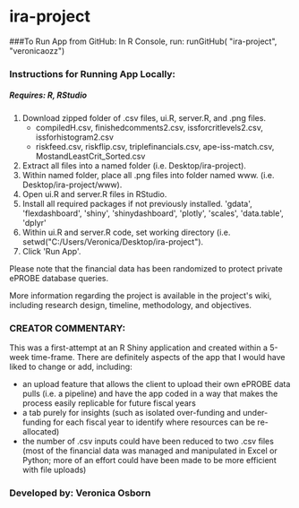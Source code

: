 # ira-project

###To Run App from GitHub:
In R Console, run:
    runGitHub( "ira-project", "veronicaozz") 

### Instructions for Running App Locally:
##### Requires: R, RStudio
1. Download zipped folder of .csv files, ui.R, server.R, and .png files.
    - compiledH.csv, finishedcomments2.csv, issforcritlevels2.csv, issforhistogram2.csv
    - riskfeed.csv, riskflip.csv, triplefinancials.csv, ape-iss-match.csv, MostandLeastCrit_Sorted.csv
2. Extract all files into a named folder (i.e. Desktop/ira-project).
3. Within named folder, place all .png files into folder named www. (i.e. Desktop/ira-project/www).
4. Open ui.R and server.R files in RStudio.
5. Install all required packages if not previously installed.
  'gdata', 'flexdashboard', 'shiny', 'shinydashboard', 'plotly', 'scales', 'data.table', 'dplyr'
6. Within ui.R and server.R code, set working directory (i.e. setwd("C:/Users/Veronica/Desktop/ira-project").
7. Click 'Run App'.

Please note that the financial data has been randomized to protect private ePROBE database queries.

More information regarding the project is available in the project's wiki, including research design, timeline, methodology, and  objectives.

### CREATOR COMMENTARY:
This was a first-attempt at an R Shiny application and created within a 5-week time-frame. There are definitely aspects of the app that I would have liked to change or add, including:
- an upload feature that allows the client to upload their own ePROBE data pulls (i.e. a pipeline) and have the app coded in a way that makes the process easily replicable for future fiscal years
- a tab purely for insights (such as isolated over-funding and under-funding for each fiscal year to identify where resources can be re-allocated)
- the number of .csv inputs could have been reduced to two .csv files (most of the financial data was managed and manipulated in Excel or Python; more of an effort could have been made to be more efficient with file uploads)

### Developed by: Veronica Osborn
